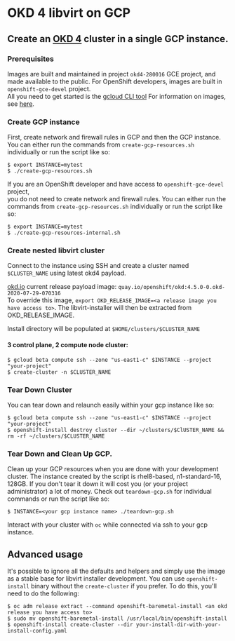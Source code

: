 # OKD 4 libvirt on GCP

## Create an [OKD 4](https://www.okd.io) cluster in a single GCP instance.    

### Prerequisites

Images are built and maintained in project `okd4-280016` GCE project, and made available to the public.
For OpenShift developers, images are built in `openshift-gce-devel` project.    
All you need to get started is the [gcloud CLI tool](https://cloud.google.com/sdk/docs/downloads-yum)
For information on images, see [here](https://github.com/ironcladlou/openshift4-libvirt-gcp/blob/rhel8-okd4/IMAGES.md).

### Create GCP instance

First, create network and firewall rules in GCP and then the GCP instance.
You can either run the commands from `create-gcp-resources.sh` individually or run the script like so:

```shell
$ export INSTANCE=mytest
$ ./create-gcp-resources.sh
```
If you are an OpenShift developer and have access to `openshift-gce-devel` project,   
you do not need to create network and firewall rules.
You can either run the commands from `create-gcp-resources.sh` individually or run the script like so:

```shell
$ export INSTANCE=mytest
$ ./create-gcp-resources-internal.sh
```

### Create nested libvirt cluster

Connect to the instance using SSH and create a cluster named `$CLUSTER_NAME` using latest okd4 payload.    

[okd.io](https://www.okd.io/) current release payload image: `quay.io/openshift/okd:4.5.0-0.okd-2020-07-29-070316`    
To override this image, `export OKD_RELEASE_IMAGE=<a release image you have access to>`.  The libvirt-installer will then be
extracted from OKD_RELEASE_IMAGE.

Install directory will be populated at `$HOME/clusters/$CLUSTER_NAME`

#### 3 control plane, 2 compute node cluster:
```shell
$ gcloud beta compute ssh --zone "us-east1-c" $INSTANCE --project "your-project"
$ create-cluster -n $CLUSTER_NAME
```

### Tear Down Cluster

You can tear down and relaunch easily within your gcp instance like so:
```shell
$ gcloud beta compute ssh --zone "us-east1-c" $INSTANCE --project "your-project"
$ openshift-install destroy cluster --dir ~/clusters/$ClUSTER_NAME && rm -rf ~/clusters/$CLUSTER_NAME
```

### Tear Down and Clean Up GCP.

Clean up your GCP resources when you are done with your development cluster.
The instance created by the script is rhel8-based, n1-standard-16, 128GB.
If you don't tear it down it will cost you (or your project administrator) a lot of money.
Check out `teardown-gcp.sh` for individual commands or run the script like so:
```shell
$ INSTANCE=<your gcp instance name> ./teardown-gcp.sh
```

Interact with your cluster with `oc` while connected via ssh to your gcp instance. 

## Advanced usage

It's possible to ignore all the defaults and helpers and simply use the image as a stable base for libvirt installer development.
You can use `openshift-install` binary without the `create-cluster` if you prefer. 
To do this, you'll need to do the following:
```
$ oc adm release extract --command openshift-baremetal-install <an okd release you have access to>
$ sudo mv openshift-baremetal-install /usr/local/bin/openshift-install
$ openshift-install create-cluster --dir your-install-dir-with-your-install-config.yaml
```
